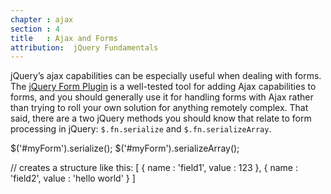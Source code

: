 ```yaml
---
chapter : ajax
section : 4
title   : Ajax and Forms
attribution:  jQuery Fundamentals
---
```

jQuery’s ajax capabilities can be especially useful when dealing with forms.
The [jQuery Form Plugin](http://jquery.malsup.com/form/) is a well-tested tool
for adding Ajax capabilities to forms, and you should generally use it for
handling forms with Ajax rather than trying to roll your own solution for
anything remotely complex.  That said, there are a two jQuery methods you
should know that relate to form processing in jQuery: `$.fn.serialize` and
`$.fn.serializeArray`.

<javascript caption="Turning form data into a query string">
$('#myForm').serialize();
</javascript>

<javascript caption="Creating an array of objects containing form data">
$('#myForm').serializeArray();

// creates a structure like this:
[
  { name : 'field1', value : 123 },
  { name : 'field2', value : 'hello world' }
]
</javascript>

